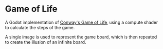 # Game of Life

A Godot implementation of [Conway's Game of Life](https://en.wikipedia.org/wiki/Conway%27s_Game_of_Life),
using a compute shader to calculate the steps of the game.

A single image is used to represent the game board,
which is then repeated to create the illusion of an infinite board.

